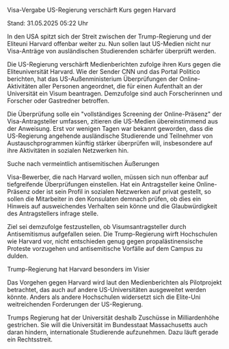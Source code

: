 
Visa-Vergabe
US-Regierung verschärft Kurs gegen Harvard


Stand: 31.05.2025 05:22 Uhr


In den USA spitzt sich der Streit zwischen der Trump-Regierung und der Eliteuni Harvard offenbar weiter zu. Nun sollen laut US-Medien nicht nur Visa-Anträge von ausländischen Studierenden schärfer überprüft werden.



Die US-Regierung verschärft Medienberichten zufolge ihren Kurs gegen die Eliteuniversität Harvard. Wie der Sender CNN und das Portal Politico berichten, hat das US-Außenministerium Überprüfungen der Online-Aktivitäten aller Personen angeordnet, die für einen Aufenthalt an der Universität ein Visum beantragen. Demzufolge sind auch Forscherinnen und Forscher oder Gastredner betroffen.


Die Überprüfung solle ein "vollständiges Screening der Online-Präsenz" der Visa-Antragsteller umfassen, zitieren die US-Medien übereinstimmend aus der Anweisung. Erst vor wenigen Tagen war bekannt geworden, dass die US-Regierung angehende ausländische Studierende und Teilnehmer von Austauschprogrammen künftig stärker überprüfen will, insbesondere auf ihre Aktivitäten in sozialen Netzwerken hin.

Suche nach vermeintlich antisemitischen Äußerungen


Visa-Bewerber, die nach Harvard wollen, müssen sich nun offenbar auf tiefgreifende Überprüfungen einstellen. Hat ein Antragsteller keine Online-Präsenz oder ist sein Profil in sozialen Netzwerken auf privat gestellt, so sollen die Mitarbeiter in den Konsulaten demnach prüfen, ob dies ein Hinweis auf ausweichendes Verhalten sein könne und die Glaubwürdigkeit des Antragstellers infrage stelle. 


Ziel sei demzufolge festzustellen, ob Visumsantragsteller durch Antisemitismus aufgefallen seien. Die Trump-Regierung wirft Hochschulen wie Harvard vor, nicht entschieden genug gegen propalästinensische Proteste vorzugehen und antisemitische Vorfälle auf dem Campus zu dulden.

Trump-Regierung hat Harvard besonders im Visier


Das Vorgehen gegen Harvard wird laut den Medienberichten als Pilotprojekt betrachtet, das auch auf andere US-Universitäten ausgeweitet werden könnte. Anders als andere Hochschulen widersetzt sich die Elite-Uni weitreichenden Forderungen der US-Regierung.


Trumps Regierung hat der Universität deshalb Zuschüsse in Milliardenhöhe gestrichen. Sie will die Universität im Bundesstaat Massachusetts auch daran hindern, internationale Studierende aufzunehmen. Dazu läuft gerade ein Rechtsstreit.

